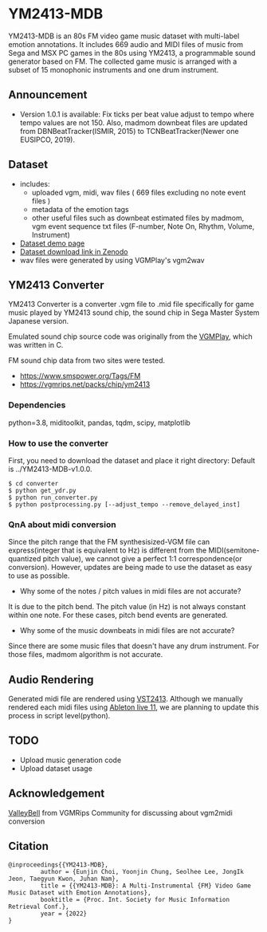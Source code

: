 # YM2413-MDB
YM2413-MDB is an 80s FM video game music dataset with multi-label emotion annotations. It includes 669 audio and MIDI files of music from Sega and MSX PC games in the 80s using YM2413, a programmable sound generator based on FM. The collected game music is arranged with a subset of 15 monophonic instruments and one drum instrument.

## Announcement
- Version 1.0.1 is available: Fix ticks per beat value adjust to tempo where tempo values are not 150. Also, madmom downbeat files are updated from DBNBeatTracker(ISMIR, 2015) to TCNBeatTracker(Newer one EUSIPCO, 2019).

## Dataset
- includes:
    - uploaded vgm, midi, wav files ( 669 files excluding no note event files )
    - metadata of the emotion tags
    - other useful files such as downbeat estimated files by madmom, vgm event sequence txt files (F-number, Note On, Rhythm, Volume, Instrument)
- [Dataset demo page](https://jech2.github.io/YM2413-MDB/)
- [Dataset download link in Zenodo](https://zenodo.org/record/6566363)
- wav files were generated by using VGMPlay's vgm2wav

## YM2413 Converter
YM2413 Converter is a converter .vgm file to .mid file specifically for game music played by YM2413 sound chip, the sound chip in Sega Master System Japanese version.

Emulated sound chip source code was originally from the [VGMPlay](https://github.com/vgmrips/vgmplay), which was written in C.

FM sound chip data from two sites were tested.  
- https://www.smspower.org/Tags/FM
- https://vgmrips.net/packs/chip/ym2413

### Dependencies
python=3.8, miditoolkit, pandas, tqdm, scipy, matplotlib

### How to use the converter
First, you need to download the dataset and place it right directory: Default is ../YM2413-MDB-v1.0.0.
```
$ cd converter
$ python get_ydr.py
$ python run_converter.py
$ python postprocessing.py [--adjust_tempo --remove_delayed_inst]

```
### QnA about midi conversion
Since the pitch range that the FM synthesisized-VGM file can express(integer that is equivalent to Hz) is different from the MIDI(semitone-quantized pitch value), 
we cannot give a perfect 1:1 correspondence(or conversion). However, updates are being made to use the dataset as easy to use as possible.

- Why some of the notes / pitch values in midi files are not accurate?

It is due to the pitch bend. The pitch value (in Hz) is not always constant within one note. For these cases, pitch bend events are generated.

- Why some of the music downbeats in midi files are not accurate?

Since there are some music files that doesn't have any drum instrument. For those files, madmom algorithm is not accurate.

## Audio Rendering
Generated midi file are rendered using [VST2413](http://www.keijiro.tokyo/vst2413/). Although we manually rendered each midi files using [Ableton live 11](https://www.ableton.com/), we are planning to update this process in script level(python).



## TODO
- Upload music generation code
- Upload dataset usage


## Acknowledgement
[ValleyBell](https://github.com/ValleyBell) from VGMRips Community for discussing about vgm2midi conversion


## Citation
```
@inproceedings{{YM2413-MDB},
         author = {Eunjin Choi, Yoonjin Chung, Seolhee Lee, JongIk Jeon, Taegyun Kwon, Juhan Nam},
         title = {{YM2413-MDB}: A Multi-Instrumental {FM} Video Game Music Dataset with Emotion Annotations},
         booktitle = {Proc. Int. Society for Music Information Retrieval Conf.},
         year = {2022}
}
```
